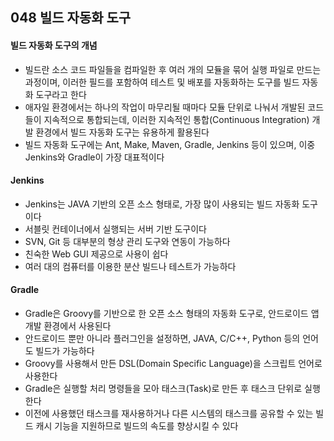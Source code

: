 ## 048 빌드 자동화 도구

#### 빌드 자동화 도구의 개념

- 빌드란 소스 코드 파일들을 컴파일한 후 여러 개의 모듈을 묶어 실행 파일로 만드는 과정이며, 이러한 필드를 포함하여 테스트 및 배포를 자동화하는 도구를 빌드 자동화 도구라고 한다
- 애자일 환경에서는 하나의 작업이 마무리될 때마다 모듈 단위로 나눠서 개발된 코드들이 지속적으로 통합되는데, 이러한 지속적인 통합(Continuous Integration) 개발 환경에서 빌드 자동화 도구는 유용하게 활용된다
- 빌드 자동화 도구에는 Ant, Make, Maven, Gradle, Jenkins 등이 있으며, 이중 Jenkins와 Gradle이 가장 대표적이다



#### Jenkins

- Jenkins는 JAVA 기반의 오픈 소스 형태로, 가장 많이 사용되는 빌드 자동화 도구이다
- 서블릿 컨테이너에서 실행되는 서버 기반 도구이다
- SVN, Git 등 대부분의 형상 관리 도구와 연동이 가능하다
- 친숙한 Web GUI 제공으로 사용이 쉽다
- 여러 대의 컴퓨터를 이용한 분산 빌드나 테스트가 가능하다



#### Gradle

- Gradle은 Groovy를 기반으로 한 오픈 소스 형태의 자동화 도구로, 안드로이드 앱 개발 환경에서 사용된다
- 안드로이드 뿐만 아니라 플러그인을 설정하면, JAVA, C/C++, Python 등의 언어도 빌드가 가능하다
- Groovy를 사용해서 만든 DSL(Domain Specific Language)을 스크립트 언어로 사용한다
- Gradle은 실행할 처리 명령들을 모아 태스크(Task)로 만든 후 태스크 단위로 실행한다
- 이전에 사용했던 태스크를 재사용하거나 다른 시스템의 태스크를 공유할 수 있는 빌드 캐시 기능을 지원하므로 빌드의 속도를 향상시킬 수 있다